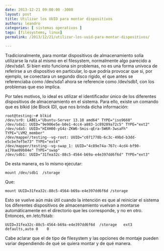 ```yaml
---
date: 2013-12-21 09:00:00 -3000
layout: post
title: Utilizar los UUID para montar dispositivos
authors: leandro
categories: [ sistemas operativos ]
tags: [filesystems, linux]
permalink: /2013/12/21/utilizar-los-uuid-para-montar-dispositivos/

---
```


Tradicionalmente, para montar dispositivos de almacenamiento solía utilizarse la
ruta al mismo en el filesystem, normalmente algo parecido a /dev/sda1. Si bien
esto funciona sin problemas, no es una forma unívoca de referirse a un
dispositivo en particular, lo que podría provocar que si, por ejemplo, se
conectara un segundo disco rígido, el que antes se referenciaba como /dev/sda1
ahora se referencie como /dev/sdb1, con los problemas que eso implica.
<!-- more -->

Por tales motivos, lo ideal es utilizar el identificador único de los diferentes
dispositivos de almacenamiento en el sistema. Para ello, existe un comando que
es blkid (de Block ID), que nos brinda dicha información:

```
root@testing:~# blkid
/dev/sr0: LABEL="Ubuntu-Server 13.10 amd64" TYPE="iso9660"
/dev/sda1: UUID="9e906e5e-b0e1-4cc4-a883-1c89289a72c5" TYPE="ext2"
/dev/sda5: UUID="HIXH00-yG4z-ZKW6-Smis-qEra-5W6R-3wsaFh" TYPE="LVM2_member"
/dev/mapper/testing--vg-root: UUID="c071778b-6c3c-49bd-b3dd-e5cbe7ef5e73" TYPE="ext4"
/dev/mapper/testing--vg-swap_1: UUID="4c89e74a-767c-4cd4-bf90-a170ae09b84e" TYPE="swap"
/dev/sdb1: UUID="31fea32c-88c5-4564-b69a-e4e397dd6f6d" TYPE="ext3"
```

De esta manera, es lo mismo ejecutar:

```
mount /dev/sdb1  /storage
```

Que:

```
mount UUID=31fea32c-88c5-4564-b69a-e4e397dd6f6d /storage
```

Esto se vuelve aún más útil cuando la intención es que al reiniciar el sistema
los diferentes dispositivos de almacenamiento vuelvan a montarse automáticamente
en el directorio que les corresponde, y no en otro. Entonces, en /etc/fstab:

```
UUID=31fea32c-88c5-4564-b69a-e4e397dd6f6d  /storage   ext3    defaults,auto 0    0
```

Cabe aclarar que el de tipo de filesystem y las opciones de montaje pueden
variar dependiendo de qué se quiera montar y de qué manera.
